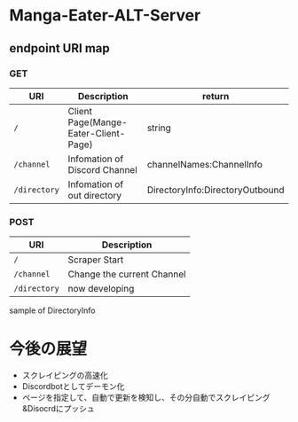 # Manga-Eater-ALT-Server

## endpoint URI map

### GET

| URI          | Description                          | return                          |
| ------------ | ------------------------------------ | ------------------------------- |
| `/`          | Client Page(Mange-Eater-Client-Page) | string                          |
| `/channel`   | Infomation of Discord Channel        | channelNames:ChannelInfo        |
| `/directory` | Infomation of out directory          | DirectoryInfo:DirectoryOutbound |

### POST

| URI          | Description                |
| ------------ | -------------------------- |
| `/`          | Scraper Start              |
| `/channel`   | Change the current Channel |
| `/directory` | now developing             |

sample of DirectoryInfo

# 今後の展望
- スクレイピングの高速化
- Discordbotとしてデーモン化
- ページを指定して、自動で更新を検知し、その分自動でスクレイピング&Disocrdにプッシュ

